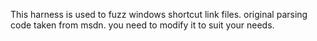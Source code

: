 This harness is used to fuzz windows shortcut link files. original parsing code taken from msdn. you need to modify it to suit your needs.
